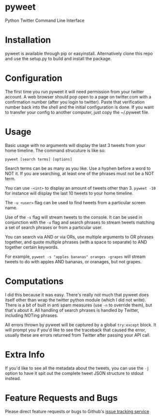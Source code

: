 pyweet
======

Python Twitter Command Line Interface


Installation
============

pyweet is available through pip or easyinstall. Alternatively clone this repo and use the setup.py to build and install the package.


Configuration
=============

The first time you run pyweet it will need permission from your twitter account. A web browser should pop open to a page on twitter.com with a confirmation number (after you login to twitter). Paste that verification number back into the shell and the initial configuration is done. If you want to transfer your config to another computer, just copy the ~/.pyweet file.


Usage
=====

Basic usage with no arguments will display the last 3 tweets from your home timeline. The command strucuture is like so:

  `pyweet [search terms] [options]`

Search terms can be as many as you like. Use a hyphen before a word to NOT it. If you are searching, at least one of the phrases must not be a NOT term.

You can use `-<int>` to display an amount of tweets other than 3. `pyweet -10` for instance will display the last 10 tweets to your home timeline.

The `-u <user>` flag can be used to find tweets from a particular screen name.

Use of the `-s` flag will stream tweets to the console. It can be used in conjunction with the `-u` flag and search phrases to stream tweets matching a set of search phrases or from a particular user.

You can search via AND or via ORs, use multiple arguments to OR phrases together, and quote multiple phrases (with a space to separate) to AND together certain keywords.

For example, `pyweet -s "apples bananas" oranges -grapes` will stream tweets to do with apples AND bananas, or oranages, but not grapes.


Computations
============

I did this because it was easy. There's really not much that pyweet does itself other than wrap the twitter python module (which I did not write). There is a bit of built in anti spam measures (use `-n` to override them), but that's about it. All handling of search phrases is handled by Twitter, including NOTing phrases.

All errors thrown by pyweet will be captured by a global `try:except` block. It will prompt you if you'd like to see the traceback that caused the error, usually these are errors returned from Twitter after passing your API call.


Extra Info
==========

If you'd like to see all the metadata about the tweets, you can use the `-j` option to have it spit out the complete tweet JSON structure to stdout instead.


Feature Requests and Bugs
=========================

Please direct feature requests or bugs to Github's [issue tracking service](https://github.com/a-tal/pyweet/issues)
